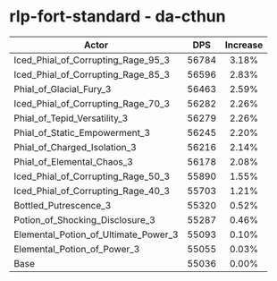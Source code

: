 # rlp-fort-standard - da-cthun
| Actor | DPS | Increase |
|---|:---:|:---:|
|Iced_Phial_of_Corrupting_Rage_95_3|56784|3.18%|
|Iced_Phial_of_Corrupting_Rage_85_3|56596|2.83%|
|Phial_of_Glacial_Fury_3|56463|2.59%|
|Iced_Phial_of_Corrupting_Rage_70_3|56282|2.26%|
|Phial_of_Tepid_Versatility_3|56279|2.26%|
|Phial_of_Static_Empowerment_3|56245|2.20%|
|Phial_of_Charged_Isolation_3|56216|2.14%|
|Phial_of_Elemental_Chaos_3|56178|2.08%|
|Iced_Phial_of_Corrupting_Rage_50_3|55890|1.55%|
|Iced_Phial_of_Corrupting_Rage_40_3|55703|1.21%|
|Bottled_Putrescence_3|55320|0.52%|
|Potion_of_Shocking_Disclosure_3|55287|0.46%|
|Elemental_Potion_of_Ultimate_Power_3|55093|0.10%|
|Elemental_Potion_of_Power_3|55055|0.03%|
|Base|55036|0.00%|
